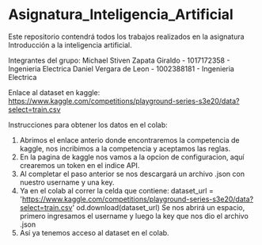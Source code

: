 # Asignatura_Inteligencia_Artificial
Este repositorio contendrá todos los trabajos realizados en la asignatura Introducción a la inteligencia artificial.

Integrantes del grupo:
  Michael Stiven Zapata Giraldo - 1017172358 - Ingenieria Electrica
  Daniel Vergara de Leon - 1002388181 - Ingenieria Electrica

Enlace al dataset en kaggle:
  https://www.kaggle.com/competitions/playground-series-s3e20/data?select=train.csv

Instrucciones para obtener los datos en el colab:
  1. Abrimos el enlace anterio donde encontraremos la competencia de kaggle, nos incribimos a la competencia y aceptamos las reglas.
  2. En la pagina de kaggle nos vamos a la opcion de configuracion, aquí crearemos un token en el indice API.
  3. Al completar el paso anterior se nos descargará un archivo .json con nuestro username y una key.
  4. Ya en el colab al correr la celda que contiene:
         dataset_url = 'https://www.kaggle.com/competitions/playground-series-s3e20/data?select=train.csv'
         od.download(dataset_url)
     Se nos abrirá un espacio, primero ingresamos el username y luego la key que nos dio el archivo .json
  5. Así ya tenemos acceso al dataset en el colab. 
